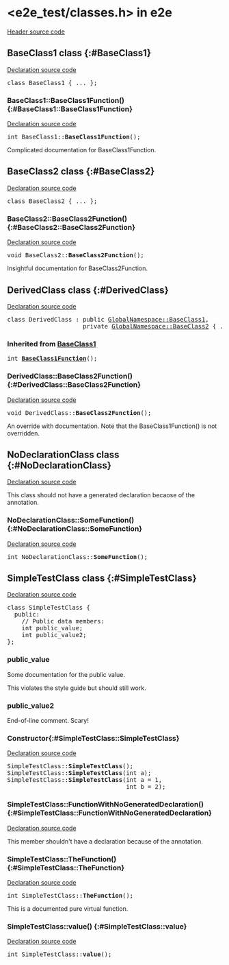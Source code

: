 # \<e2e_test/classes.h\> in e2e

[Header source code](https://fuchsia.googlesource.com/fuchsia/+/refs/heads/main/tools/cppdocgen/e2e_test/classes.h)

## BaseClass1 class {:#BaseClass1}

[Declaration source code](https://fuchsia.googlesource.com/fuchsia/+/refs/heads/main/tools/cppdocgen/e2e_test/classes.h#52)

<pre class="devsite-disable-click-to-copy">
<span class="kwd">class</span> BaseClass1 { <span class="com">...</span> };
</pre>

### BaseClass1::BaseClass1Function() {:#BaseClass1::BaseClass1Function}

[Declaration source code](https://fuchsia.googlesource.com/fuchsia/+/refs/heads/main/tools/cppdocgen/e2e_test/classes.h#55)

<pre class="devsite-disable-click-to-copy">
<span class="typ">int</span> BaseClass1::<b>BaseClass1Function</b>();
</pre>

Complicated documentation for BaseClass1Function.


## BaseClass2 class {:#BaseClass2}

[Declaration source code](https://fuchsia.googlesource.com/fuchsia/+/refs/heads/main/tools/cppdocgen/e2e_test/classes.h#58)

<pre class="devsite-disable-click-to-copy">
<span class="kwd">class</span> BaseClass2 { <span class="com">...</span> };
</pre>

### BaseClass2::BaseClass2Function() {:#BaseClass2::BaseClass2Function}

[Declaration source code](https://fuchsia.googlesource.com/fuchsia/+/refs/heads/main/tools/cppdocgen/e2e_test/classes.h#61)

<pre class="devsite-disable-click-to-copy">
<span class="typ">void</span> BaseClass2::<b>BaseClass2Function</b>();
</pre>

Insightful documentation for BaseClass2Function.


## DerivedClass class {:#DerivedClass}

[Declaration source code](https://fuchsia.googlesource.com/fuchsia/+/refs/heads/main/tools/cppdocgen/e2e_test/classes.h#64)

<pre class="devsite-disable-click-to-copy">
<span class="kwd">class</span> DerivedClass : <span class="kwd">public</span> <span class="typ"><a href="classes.h.md#BaseClass1">GlobalNamespace::BaseClass1</a></span>,
                     <span class="kwd">private</span> <span class="typ"><a href="classes.h.md#BaseClass2">GlobalNamespace::BaseClass2</a></span> { <span class="com">...</span> };
</pre>

### Inherited from [BaseClass1](classes.h.md#BaseClass1)

<pre class="devsite-disable-click-to-copy">
<span class="typ">int</span> <a href="classes.h.md#BaseClass1::BaseClass1Function"><b>BaseClass1Function</b></a>();
</pre>

### DerivedClass::BaseClass2Function() {:#DerivedClass::BaseClass2Function}

[Declaration source code](https://fuchsia.googlesource.com/fuchsia/+/refs/heads/main/tools/cppdocgen/e2e_test/classes.h#67)

<pre class="devsite-disable-click-to-copy">
<span class="typ">void</span> DerivedClass::<b>BaseClass2Function</b>();
</pre>

An override with documentation. Note that the BaseClass1Function() is not overridden.


## NoDeclarationClass class {:#NoDeclarationClass}

[Declaration source code](https://fuchsia.googlesource.com/fuchsia/+/refs/heads/main/tools/cppdocgen/e2e_test/classes.h#77)

This class should not have a generated declaration becaose of the  annotation.

### NoDeclarationClass::SomeFunction() {:#NoDeclarationClass::SomeFunction}

[Declaration source code](https://fuchsia.googlesource.com/fuchsia/+/refs/heads/main/tools/cppdocgen/e2e_test/classes.h#79)

<pre class="devsite-disable-click-to-copy">
<span class="typ">int</span> NoDeclarationClass::<b>SomeFunction</b>();
</pre>


## SimpleTestClass class {:#SimpleTestClass}

[Declaration source code](https://fuchsia.googlesource.com/fuchsia/+/refs/heads/main/tools/cppdocgen/e2e_test/classes.h#8)

<pre class="devsite-disable-click-to-copy">
<span class="kwd">class</span> SimpleTestClass {
  <span class="kwd">public</span>:
    <span class="com">// Public data members:</span>
    <span class="typ">int</span> public_value;
    <span class="typ">int</span> public_value2;
};
</pre>

### public_value

Some documentation for the public value.

This violates the style guide but should still work.

### public_value2

End-of-line comment. Scary!

### Constructor{:#SimpleTestClass::SimpleTestClass}

[Declaration source code](https://fuchsia.googlesource.com/fuchsia/+/refs/heads/main/tools/cppdocgen/e2e_test/classes.h#10)

<pre class="devsite-disable-click-to-copy">
SimpleTestClass::<b>SimpleTestClass</b>();
SimpleTestClass::<b>SimpleTestClass</b>(<span class="typ">int</span> a);
SimpleTestClass::<b>SimpleTestClass</b>(<span class="typ">int</span> a = 1,
                                 <span class="typ">int</span> b = 2);
</pre>


### SimpleTestClass::FunctionWithNoGeneratedDeclaration() {:#SimpleTestClass::FunctionWithNoGeneratedDeclaration}

[Declaration source code](https://fuchsia.googlesource.com/fuchsia/+/refs/heads/main/tools/cppdocgen/e2e_test/classes.h#43)

This member shouldn't have a declaration because of the  annotation.


### SimpleTestClass::TheFunction() {:#SimpleTestClass::TheFunction}

[Declaration source code](https://fuchsia.googlesource.com/fuchsia/+/refs/heads/main/tools/cppdocgen/e2e_test/classes.h#37)

<pre class="devsite-disable-click-to-copy">
<span class="typ">int</span> SimpleTestClass::<b>TheFunction</b>();
</pre>

This is a documented pure virtual function.


### SimpleTestClass::value() {:#SimpleTestClass::value}

[Declaration source code](https://fuchsia.googlesource.com/fuchsia/+/refs/heads/main/tools/cppdocgen/e2e_test/classes.h#15)

<pre class="devsite-disable-click-to-copy">
<span class="typ">int</span> SimpleTestClass::<b>value</b>();
</pre>


